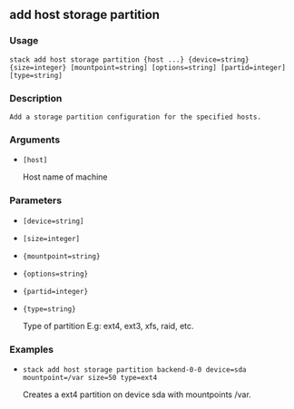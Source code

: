 ## add host storage partition

### Usage

`stack add host storage partition {host ...} {device=string} {size=integer} [mountpoint=string] [options=string] [partid=integer] [type=string]`

### Description


	Add a storage partition configuration for the specified hosts.

	

### Arguments

* `[host]`

   Host name of machine


### Parameters
* `[device=string]`
* `[size=integer]`
* `{mountpoint=string}`
* `{options=string}`
* `{partid=integer}`
* `{type=string}`

   Type of partition E.g: ext4, ext3, xfs, raid, etc.

### Examples

* `stack add host storage partition backend-0-0 device=sda mountpoint=/var size=50 type=ext4`

   Creates a ext4 partition on device sda with mountpoints /var.




